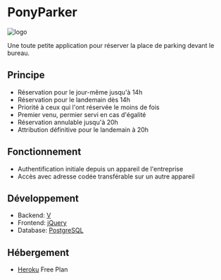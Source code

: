 # PonyParker

![logo](https://user-images.githubusercontent.com/692124/167637146-088a57f8-2189-47fe-a01f-c029bd16b058.png)

Une toute petite application pour réserver la place de parking devant le bureau.

## Principe

- Réservation pour le jour-même jusqu'à 14h
- Réservation pour le landemain dès 14h
- Priorité à ceux qui l'ont réservée le moins de fois
- Premier venu, permier servi en cas d'égalité
- Réservation annulable jusqu'à 20h
- Attribution définitive pour le landemain à 20h

## Fonctionnement

- Authentification initiale depuis un appareil de l'entreprise
- Accès avec adresse codée transférable sur un autre appareil

## Développement

- Backend: [V](https://vlang.io/)
- Frontend: [jQuery](https://jquery.com/)
- Database: [PostgreSQL](https://www.postgresql.org/)

## Hébergement

- [Heroku](https://www.heroku.com/) Free Plan
